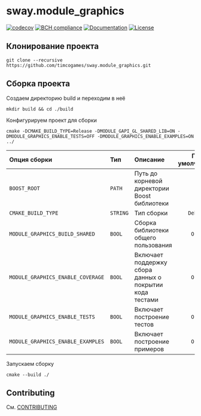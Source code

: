 # sway.module_graphics

[![codecov][codecov-svg]][codecov-url] [![BCH compliance][bettercodehub-svg]][bettercodehub-url] [![Documentation][codedocs-svg]][codedocs-url] [![License][license-svg]][license-url]

## Клонирование проекта

```console
git clone --recursive https://github.com/timcogames/sway.module_graphics.git
```

## Сборка проекта

Создаем директорию build и переходим в неё

```console
mkdir build && cd ./build
```

Конфигурируем проект для сборки

```console
cmake -DCMAKE_BUILD_TYPE=Release -DMODULE_GAPI_GL_SHARED_LIB=ON -DMODULE_GRAPHICS_ENABLE_TESTS=OFF -DMODULE_GRAPHICS_ENABLE_EXAMPLES=ON ../
```

Опция сборки | Тип | Описание | По умолчанию
:---|:---|:---|:---:
`BOOST_ROOT` | `PATH` | Путь до корневой директории Boost библиотеки | `-`
`CMAKE_BUILD_TYPE` | `STRING` | Тип сборки | `Debug`
`MODULE_GRAPHICS_BUILD_SHARED` | `BOOL` | Сборка библиотеки общего пользования | `OFF`
`MODULE_GRAPHICS_ENABLE_COVERAGE` | `BOOL` | Включает поддержку сбора данных о покрытии кода тестами | `OFF`
`MODULE_GRAPHICS_ENABLE_TESTS` | `BOOL` | Включает построение тестов | `OFF`
`MODULE_GRAPHICS_ENABLE_EXAMPLES` | `BOOL` | Включает построение примеров | `OFF`

Запускаем сборку

```console
cmake --build ./
```

## Contributing

См. [CONTRIBUTING](./github/CONTRIBUTING.md)

[codecov-svg]: https://codecov.io/gh/timcogames/sway.module_graphics/branch/master/graph/badge.svg
[codecov-url]: https://codecov.io/gh/timcogames/sway.module_graphics
[bettercodehub-svg]: https://bettercodehub.com/edge/badge/timcogames/sway.module_graphics?branch=master
[bettercodehub-url]: https://bettercodehub.com/
[codedocs-svg]: https://codedocs.xyz/timcogames/sway.module_graphics.svg
[codedocs-url]: https://codedocs.xyz/timcogames/sway.module_graphics/
[license-svg]: https://img.shields.io/github/license/mashape/apistatus.svg
[license-url]: LICENSE
